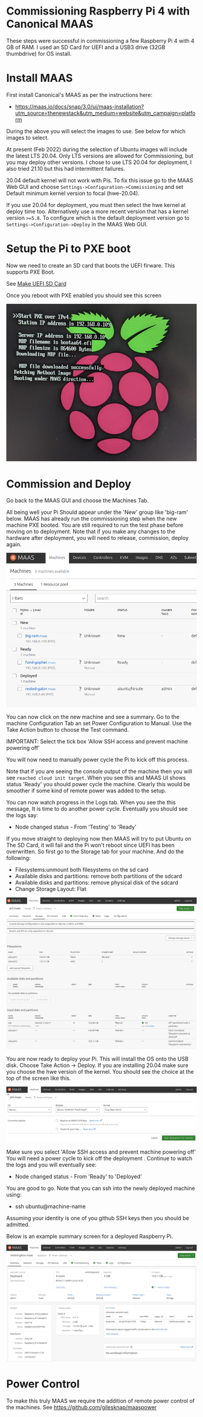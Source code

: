 # Commissioning Raspberry Pi 4 with Canonical MAAS

These steps were successful in commissioning a few Raspberry Pi 4 with 
4 GB of RAM. I used an SD Card for UEFI and a USB3 drive (32GB thumbdrive) 
for OS install.

# Install MAAS
First install Canonical's MAAS as per the instructions here:

- https://maas.io/docs/snap/3.0/ui/maas-installation?utm_source=thenewstack&utm_medium=website&utm_campaign=platform

During the above you will select the images to use. See below for which 
images to select.

At present (Feb 2022) during the selection of Ubuntu images will include the 
latest LTS 20.04.  Only LTS versions are allowed for Commissioning, but you may 
deploy other versions. I chose to use LTS 20.04 for deployment, I also tried
21.10 but this had intermittent failures.

20.04 default kernel will not work with Pis. To fix this issue go to the MAAS Web GUI
and choose `Settings->Configuration->Commissioning` and set Default minimum 
kernel version to focal (hwe-20.04).

If you use 20.04 for deployment, you must then select the hwe kernel at 
deploy time too. Alternatively use a more recent version that has a kernel version
`>=5.8`. To configure which is the default deployment version go to 
`Settings->Configuration->Deploy` in the MAAS Web GUI.

# Setup the Pi to PXE boot

Now we need to create an SD card that boots the UEFI firware. This supports 
PXE Boot.

See [Make UEFI SD Card](MakeUefiSd.md)

Once you reboot with PXE enabled you should see this screen

![alt text](images/pxe.png)

# Commission and Deploy

Go back to the MAAS GUI and choose the Machines Tab. 

All being well your Pi Should appear under the 'New' group like 'big-ram' below.
MAAS has already run the commissioning step when the new machine PXE booted.
You are still required to run the test phase before moving on to deployment.
Note that if you make any changes to the hardware after deployment, you will
need to release, commission, deploy again.

![alt text](images/new.png)

You can now click on the new machine and see a summary. 
Go to the machine Configuration Tab an set Power Configuration to Manual. 
Use the Take Action button to choose the Test command. 

IMPORTANT: Select the tick box 'Allow SSH access and prevent machine powering off'

You will now need to manually power cycle the Pi to kick off this process.

Note that if you are seeing the console output of the machine then you will see
`reached cloud init target`. When you see this and MAAS UI shows status 'Ready'
you should power cycle the machine. Clearly this would be smoother if some
kind of remote power was added to the setup.

You can now watch progress in the Logs tab. When you see the this message,
It is time to do another power cycle. Eventually you should see the logs say:

- Node changed status - From 'Testing' to 'Ready'

If you move straight to deploying now then MAAS will try to put Ubuntu on 
The SD Card, it will fail and the Pi won't reboot since UEFI has been overwritten.
So first go to the Storage tab for your machine. And do the following:

- Filesystems:unmount both filesystems on the sd card
- Available disks and partitions: remove both partitions of the sdcard
- Available disks and partitions: remove physical disk of the sdcard 
- Change Storage Layout: Flat


![alt text](images/partitions.png)


You are now ready to deploy  your Pi. This will install the OS onto the
USB disk.
Choose Take Action -> Deploy. If you are installing 20.04 make sure 
you choose the hwe version of the kernel. You should see the choice at the
top of the screen like this.

![alt text](images/switch_kernel.png)

Make sure you select 'Allow SSH access and prevent machine powering off'
You will need a power cycle to kick off the deployment .
Continue to watch the logs and you will eventually see:

- Node changed status - From 'Ready' to 'Deployed'

You are good to go. Note that you can ssh into the newly deployed machine 
using:

- ssh ubuntu@machine-name

Assuming your identity is one of you github SSH keys then you should 
be admitted.

Below is an example summary screen for a deployed Raspberry Pi.

![alt text](images/summary.png)

# Power Control

To make this truly MAAS we require the addition of remote power control
of the machines. See https://github.com/gilesknap/maaspower






